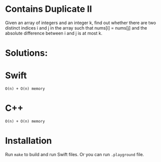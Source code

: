 # Contains Duplicate II
Given an array of integers and an integer k, find out whether there are two distinct indices i and j in the array such that nums[i] = nums[j] and the absolute difference between i and j is at most k.

# Solutions:

# Swift
```
O(n) + O(n) memory
```
# C++
```
O(n) + O(n) memory
```

# Installation
Run `make` to build and run Swift files. Or you can run `.playground` file.

